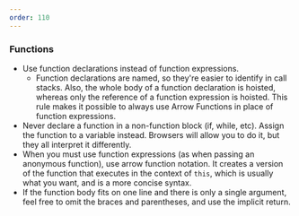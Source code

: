 ```yaml
---
order: 110
---
```


### Functions

* Use function declarations instead of function expressions.
  * Function declarations are named, so they're easier to identify in call stacks. Also, the whole body of a function declaration is hoisted, whereas only the reference of a function expression is hoisted. This rule makes it possible to always use Arrow Functions in place of function expressions.
* Never declare a function in a non-function block (if, while, etc). Assign the function to a variable instead. Browsers will allow you to do it, but they all interpret it differently.
* When you must use function expressions (as when passing an anonymous function), use arrow function notation. It creates a version of the function that executes in the context of `this`, which is usually what you want, and is a more concise syntax.
* If the function body fits on one line and there is only a single argument, feel free to omit the braces and parentheses, and use the implicit return.